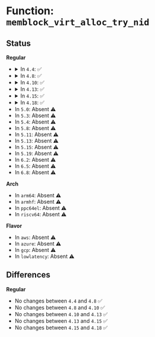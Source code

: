 # Function: <code>memblock_virt_alloc_try_nid</code>

## Status
<b>Regular</b>
<ul>
<li>
<details>
<summary>In <code>4.4</code>: ✅</summary>

```c
void *memblock_virt_alloc_try_nid(phys_addr_t size, phys_addr_t align, phys_addr_t min_addr, phys_addr_t max_addr, int nid);
```

**Collision:** Unique Global

**Inline:** No

**Transformation:** False

**Instances:**

```
In mm/memblock.c (ffffffff81f8b419)
Location: mm/memblock.c:1367
Inline: False
Direct callers:
  - init/main.c:start_kernel
  - init/main.c:start_kernel
  - init/main.c:start_kernel
  - kernel/power/snapshot.c:__register_nosave_region
  - kernel/printk/printk.c:setup_log_buf
  - mm/sparse.c:sparse_index_alloc
  - mm/sparse.c:sparse_init
  - mm/sparse.c:sparse_init
  - lib/swiotlb.c:swiotlb_init_with_tbl
  - lib/swiotlb.c:swiotlb_init_with_tbl
  - drivers/firmware/memmap.c:firmware_map_add_early
```
**Symbols:**

```
ffffffff81f8b419-ffffffff81f8b4a9: memblock_virt_alloc_try_nid (STB_GLOBAL)
```
</details>
</li>
<li>
<details>
<summary>In <code>4.8</code>: ✅</summary>

```c
void *memblock_virt_alloc_try_nid(phys_addr_t size, phys_addr_t align, phys_addr_t min_addr, phys_addr_t max_addr, int nid);
```

**Collision:** Unique Global

**Inline:** No

**Transformation:** False

**Instances:**

```
In mm/memblock.c (ffffffff81fb505d)
Location: mm/memblock.c:1368
Inline: False
Direct callers:
  - init/main.c:start_kernel
  - init/main.c:start_kernel
  - init/main.c:start_kernel
  - kernel/power/snapshot.c:__register_nosave_region
  - kernel/printk/printk.c:setup_log_buf
  - mm/sparse.c:sparse_init
  - mm/sparse.c:sparse_init
  - mm/sparse.c:sparse_index_alloc
  - mm/sparse-vmemmap.c:__earlyonly_bootmem_alloc
  - lib/swiotlb.c:swiotlb_init_with_tbl
  - lib/swiotlb.c:swiotlb_init_with_tbl
  - drivers/firmware/memmap.c:firmware_map_add_early
```
**Symbols:**

```
ffffffff81fb505d-ffffffff81fb50ed: memblock_virt_alloc_try_nid (STB_GLOBAL)
```
</details>
</li>
<li>
<details>
<summary>In <code>4.10</code>: ✅</summary>

```c
void *memblock_virt_alloc_try_nid(phys_addr_t size, phys_addr_t align, phys_addr_t min_addr, phys_addr_t max_addr, int nid);
```

**Collision:** Unique Global

**Inline:** No

**Transformation:** False

**Instances:**

```
In mm/memblock.c (ffffffff81ff1a44)
Location: mm/memblock.c:1368
Inline: False
Direct callers:
  - init/main.c:start_kernel
  - init/main.c:start_kernel
  - init/main.c:start_kernel
  - kernel/power/snapshot.c:__register_nosave_region
  - kernel/printk/printk.c:setup_log_buf
  - mm/sparse.c:sparse_init
  - mm/sparse.c:sparse_init
  - mm/sparse.c:sparse_index_alloc
  - mm/sparse-vmemmap.c:__earlyonly_bootmem_alloc
  - lib/cpumask.c:alloc_bootmem_cpumask_var
  - lib/swiotlb.c:swiotlb_init_with_tbl
  - lib/swiotlb.c:swiotlb_init_with_tbl
  - drivers/firmware/memmap.c:firmware_map_add_early
```
**Symbols:**

```
ffffffff81ff1a44-ffffffff81ff1ad4: memblock_virt_alloc_try_nid (STB_GLOBAL)
```
</details>
</li>
<li>
<details>
<summary>In <code>4.13</code>: ✅</summary>

```c
void *memblock_virt_alloc_try_nid(phys_addr_t size, phys_addr_t align, phys_addr_t min_addr, phys_addr_t max_addr, int nid);
```

**Collision:** Unique Global

**Inline:** No

**Transformation:** False

**Instances:**

```
In mm/memblock.c (ffffffff820d3eb5)
Location: mm/memblock.c:1390
Inline: False
Direct callers:
  - init/main.c:start_kernel
  - init/main.c:start_kernel
  - init/main.c:start_kernel
  - kernel/power/snapshot.c:__register_nosave_region
  - kernel/printk/printk.c:setup_log_buf
  - mm/sparse.c:sparse_init
  - mm/sparse.c:sparse_init
  - mm/sparse.c:sparse_index_alloc
  - mm/sparse-vmemmap.c:__earlyonly_bootmem_alloc
  - lib/swiotlb.c:swiotlb_init_with_tbl
  - lib/swiotlb.c:swiotlb_init_with_tbl
  - drivers/firmware/memmap.c:firmware_map_add_early
  - lib/cpumask.c:alloc_bootmem_cpumask_var
```
**Symbols:**

```
ffffffff820d3eb5-ffffffff820d3f4a: memblock_virt_alloc_try_nid (STB_GLOBAL)
```
</details>
</li>
<li>
<details>
<summary>In <code>4.15</code>: ✅</summary>

```c
void *memblock_virt_alloc_try_nid(phys_addr_t size, phys_addr_t align, phys_addr_t min_addr, phys_addr_t max_addr, int nid);
```

**Collision:** Unique Global

**Inline:** No

**Transformation:** False

**Instances:**

```
In mm/memblock.c (ffffffff826dc948)
Location: mm/memblock.c:1406
Inline: False
Direct callers:
  - init/main.c:start_kernel
  - init/main.c:start_kernel
  - init/main.c:start_kernel
  - kernel/power/snapshot.c:__register_nosave_region
  - kernel/printk/printk.c:setup_log_buf
  - mm/sparse.c:sparse_init
  - mm/sparse.c:sparse_init
  - mm/sparse.c:memory_present
  - mm/sparse.c:sparse_index_alloc
  - lib/swiotlb.c:swiotlb_init_with_tbl
  - lib/swiotlb.c:swiotlb_init_with_tbl
  - drivers/firmware/memmap.c:firmware_map_add_early
  - lib/cpumask.c:alloc_bootmem_cpumask_var
```
**Symbols:**

```
ffffffff826dc948-ffffffff826dc9ed: memblock_virt_alloc_try_nid (STB_GLOBAL)
```
</details>
</li>
<li>
<details>
<summary>In <code>4.18</code>: ✅</summary>

```c
void *memblock_virt_alloc_try_nid(phys_addr_t size, phys_addr_t align, phys_addr_t min_addr, phys_addr_t max_addr, int nid);
```

**Collision:** Unique Global

**Inline:** No

**Transformation:** False

**Instances:**

```
In mm/memblock.c (ffffffff82706e87)
Location: mm/memblock.c:1415
Inline: False
Direct callers:
  - init/main.c:start_kernel
  - init/main.c:start_kernel
  - init/main.c:start_kernel
  - kernel/power/snapshot.c:__register_nosave_region
  - kernel/printk/printk.c:setup_log_buf
  - kernel/dma/swiotlb.c:swiotlb_init_with_tbl
  - kernel/dma/swiotlb.c:swiotlb_init_with_tbl
  - mm/sparse.c:sparse_init
  - mm/sparse.c:sparse_init
  - mm/sparse.c:memory_present
  - mm/sparse.c:sparse_index_alloc
  - drivers/firmware/memmap.c:firmware_map_add_early
  - lib/cpumask.c:alloc_bootmem_cpumask_var
```
**Symbols:**

```
ffffffff82706e87-ffffffff82706f2c: memblock_virt_alloc_try_nid (STB_GLOBAL)
```
</details>
</li>
<li>
In <code>5.0</code>: Absent ⚠️
</li>
<li>
In <code>5.3</code>: Absent ⚠️
</li>
<li>
In <code>5.4</code>: Absent ⚠️
</li>
<li>
In <code>5.8</code>: Absent ⚠️
</li>
<li>
In <code>5.11</code>: Absent ⚠️
</li>
<li>
In <code>5.13</code>: Absent ⚠️
</li>
<li>
In <code>5.15</code>: Absent ⚠️
</li>
<li>
In <code>5.19</code>: Absent ⚠️
</li>
<li>
In <code>6.2</code>: Absent ⚠️
</li>
<li>
In <code>6.5</code>: Absent ⚠️
</li>
<li>
In <code>6.8</code>: Absent ⚠️
</li>
</ul>
<b>Arch</b>
<ul>
<li>
In <code>arm64</code>: Absent ⚠️
</li>
<li>
In <code>armhf</code>: Absent ⚠️
</li>
<li>
In <code>ppc64el</code>: Absent ⚠️
</li>
<li>
In <code>riscv64</code>: Absent ⚠️
</li>
</ul>
<b>Flavor</b>
<ul>
<li>
In <code>aws</code>: Absent ⚠️
</li>
<li>
In <code>azure</code>: Absent ⚠️
</li>
<li>
In <code>gcp</code>: Absent ⚠️
</li>
<li>
In <code>lowlatency</code>: Absent ⚠️
</li>
</ul>

## Differences
<b>Regular</b>
<ul>
<li>
No changes between <code>4.4</code> and <code>4.8</code> ✅
</li>
<li>
No changes between <code>4.8</code> and <code>4.10</code> ✅
</li>
<li>
No changes between <code>4.10</code> and <code>4.13</code> ✅
</li>
<li>
No changes between <code>4.13</code> and <code>4.15</code> ✅
</li>
<li>
No changes between <code>4.15</code> and <code>4.18</code> ✅
</li>
</ul>
